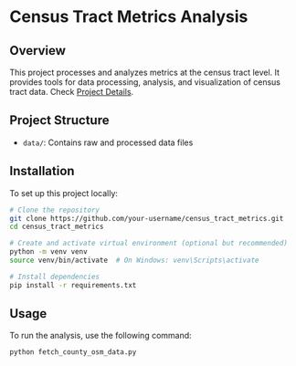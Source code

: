 # Census Tract Metrics Analysis

## Overview

This project processes and analyzes metrics at the census tract level. It provides tools for data processing, analysis, and visualization of census tract data.
Check [Project Details](Project.md).

## Project Structure

-   `data/`: Contains raw and processed data files

## Installation

To set up this project locally:

```bash
# Clone the repository
git clone https://github.com/your-username/census_tract_metrics.git
cd census_tract_metrics

# Create and activate virtual environment (optional but recommended)
python -m venv venv
source venv/bin/activate  # On Windows: venv\Scripts\activate

# Install dependencies
pip install -r requirements.txt
```

## Usage

To run the analysis, use the following command:

```bash
python fetch_county_osm_data.py
```
